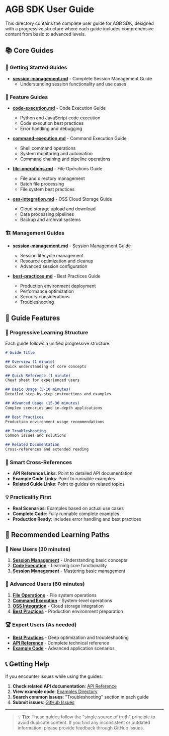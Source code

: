 # AGB SDK User Guide

This directory contains the complete user guide for AGB SDK, designed with a progressive structure where each guide includes comprehensive content from basic to advanced levels.

## 📚 Core Guides

### 🚀 Getting Started Guides
- **[session-management.md](session-management.md)** - Complete Session Management Guide
  - Understanding session functionality and use cases

### 🔧 Feature Guides
- **[code-execution.md](code-execution.md)** - Code Execution Guide
  - Python and JavaScript code execution
  - Code execution best practices
  - Error handling and debugging

- **[command-execution.md](command-execution.md)** - Command Execution Guide
  - Shell command operations
  - System monitoring and automation
  - Command chaining and pipeline operations

- **[file-operations.md](file-operations.md)** - File Operations Guide
  - File and directory management
  - Batch file processing
  - File system best practices

- **[oss-integration.md](oss-integration.md)** - OSS Cloud Storage Guide
  - Cloud storage upload and download
  - Data processing pipelines
  - Backup and archival systems

### 🏗️ Management Guides
- **[session-management.md](session-management.md)** - Session Management Guide
  - Session lifecycle management
  - Resource optimization and cleanup
  - Advanced session configuration

- **[best-practices.md](best-practices.md)** - Best Practices Guide
  - Production environment deployment
  - Performance optimization
  - Security considerations
  - Troubleshooting

## 📖 Guide Features

### 🎯 Progressive Learning Structure
Each guide follows a unified progressive structure:

```markdown
# Guide Title

## Overview (1 minute)
Quick understanding of core concepts

## Quick Reference (1 minute)
Cheat sheet for experienced users

## Basic Usage (5-10 minutes)
Detailed step-by-step instructions and examples

## Advanced Usage (15-30 minutes)
Complex scenarios and in-depth applications

## Best Practices
Production environment usage recommendations

## Troubleshooting
Common issues and solutions

## Related Documentation
Cross-references and extended reading
```

### 🔗 Smart Cross-References
- **API Reference Links**: Point to detailed API documentation
- **Example Code Links**: Point to runnable examples
- **Related Guide Links**: Point to guides on related topics

### 💡 Practicality First
- **Real Scenarios**: Examples based on actual use cases
- **Complete Code**: Fully runnable complete examples
- **Production Ready**: Includes error handling and best practices

## 🎯 Recommended Learning Paths

### 👋 New Users (30 minutes)
1. **[Session Management](session-management.md)** - Understanding basic concepts
2. **[Code Execution](code-execution.md)** - Learning core functionality
3. **[Session Management](session-management.md)** - Mastering basic management

### 🚀 Advanced Users (60 minutes)
1. **[File Operations](file-operations.md)** - File system operations
2. **[Command Execution](command-execution.md)** - System-level operations
3. **[OSS Integration](oss-integration.md)** - Cloud storage integration
4. **[Best Practices](best-practices.md)** - Production environment preparation

### 🏆 Expert Users (As needed)
- **[Best Practices](best-practices.md)** - Deep optimization and troubleshooting
- **[API Reference](../api-reference/README.md)** - Complete technical reference
- **[Example Code](../examples/README.md)** - Advanced application scenarios

## 📞 Getting Help

If you encounter issues while using the guides:

1. **Check related API documentation**: [API Reference](../api-reference/README.md)
2. **View example code**: [Examples Directory](../examples/README.md)
3. **Search common issues**: "Troubleshooting" section in each guide
4. **Submit issues**: [GitHub Issues](https://github.com/agbcloud/agbcloud-sdk/issues)

---

> 💡 **Tip**: These guides follow the "single source of truth" principle to avoid duplicate content. If you find any inconsistent or outdated information, please provide feedback through GitHub Issues.